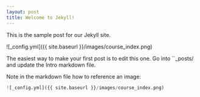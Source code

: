 ```yaml
---
layout: post
title: Welcome to Jekyll!
---
```


This is the sample post for our Jekyll site.

![_config.yml]({{ site.baseurl }}/images/course_index.png)

The easiest way to make your first post is to edit this one. Go into ``_posts/ and update the Intro markdown file.

Note in the markdown file how to reference an image:

```python
![_config.yml]({{ site.baseurl }}/images/course_index.png)
```
